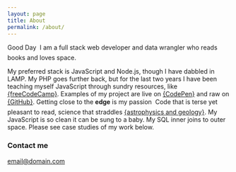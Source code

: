 ```yaml
---
layout: page
title: About
permalink: /about/
---
```


Good Day &#151; I am a full stack web developer and data wrangler who reads books and loves space.

My preferred stack is JavaScript and Node.js, though I have dabbled in LAMP.  My PHP goes further back, but for the last two years I have been teaching myself JavaScript through sundry resources, like <a href="https://www.freecodecamp.com/peterjmartinson" target="_blank">{freeCodeCamp}</a>.  Examples of my project are live on <a href="https://codepen.io/peterjmartinson/pens/public/" target="_blank">{CodePen}</a> and raw on <a href="https://github.com/peterjmartinson" target="_blank">{GitHub}</a>.  Getting close to the <strong>edge</strong> is my passion &#151; Code that is terse yet pleasant to read, science that straddles <a href="http://stonetelescope.wordpress.com" target="_blank">{astrophysics and geology}</a>.  My JavaScript is so clean it can be sung to a baby.  My SQL inner joins to outer space.  Please see case studies of my work below.

### Contact me

[email@domain.com](mailto:email@domain.com)

